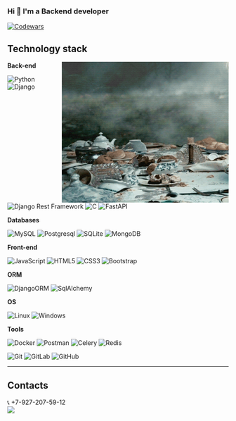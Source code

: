 ### Hi 👋 I'm a Backend developer

<a href="https://www.codewars.com/users/ok_kir">
	<img alt="Codewars" src="https://www.codewars.com/users/ok_kir/badges/large"/>
</a>

## Technology stack

<img align="right" alt="GIF" src="https://github.com/okunevkirill/okunevkirill/blob/main/img/cheshire_cat.gif?raw=true" width="380" height="320" />

**Back-end**

![Python](https://img.shields.io/badge/-Python-black?style=flat-square&logo=Python)
![Django](https://img.shields.io/badge/-Django-0aad48?style=flat-square&logo=Django)
![Django Rest Framework](https://img.shields.io/badge/DRF-red?style=flat-square&logo=Django)
![C](https://img.shields.io/badge/-C-blue?style=flat-square&logo=C)
![FastAPI](https://img.shields.io/badge/-FastAPI-%2300C7B7?style=flat-square&logo=FastAPI)

**Databases**

![MySQL](https://img.shields.io/badge/-MySQL-azure?style=flat-square&logo=MySQL)
![Postgresql](https://img.shields.io/badge/-Postgresql-%232c3e50?style=flat-square&logo=Postgresql)
![SQLite](https://img.shields.io/badge/-SQLite-lightcyan?style=flat-square&logo=SQLite&logoColor=black)
![MongoDB](https://img.shields.io/badge/-MongoDB-blue?style=flat-square&logo=MongoDB)

**Front-end**

![JavaScript](https://img.shields.io/badge/-JavaScript-%23F7DF1C?style=flat-square&logo=javascript&logoColor=000000&labelColor=%23F7DF1C&color=%23FFCE5A)
![HTML5](https://img.shields.io/badge/-HTML5-%23E44D27?style=flat-square&logo=html5&logoColor=ffffff)
![CSS3](https://img.shields.io/badge/-CSS3-%231572B6?style=flat-square&logo=css3)
![Bootstrap](https://img.shields.io/badge/-Bootstrap-silver?style=flat-square&logo=Bootstrap)

**ORM**

![DjangoORM](https://img.shields.io/badge/-DjangoORM-0aad48?style=flat-square&logo=Django)
![SqlAlchemy](https://img.shields.io/badge/-SqlAlchemy-dodgerblue?style=flat-square&logo=SqlAlchemy)

**OS**

![Linux](https://img.shields.io/badge/Linux-black?style=flat-square&logo=Linux)
![Windows](https://img.shields.io/badge/Windows-grey?style=flat-square&logo=Windows)

**Tools**

![Docker](https://img.shields.io/badge/-Docker-46a2f1?style=flat-square&logo=docker&logoColor=white)
![Postman](https://img.shields.io/badge/Postman-FCA121?style=flat-square&logo=postman)
![Celery](https://img.shields.io/badge/Celery-darkseagreen?style=flat-square&logo=Celery)
![Redis](https://img.shields.io/badge/Redis-bisque?style=flat-square&logo=Redis)

![Git](https://img.shields.io/badge/-Git-black?style=flat-square&logo=git)
![GitLab](https://img.shields.io/badge/-GitLab-FCA121?style=flat-square&logo=gitlab)
![GitHub](https://img.shields.io/badge/-GitHub-181717?style=flat-square&logo=github)

---

## Contacts

📞 +7-927-207-59-12  
<a href="https://t.me/okunev_kirill" target="_blank">
<img src="https://img.shields.io/badge/Telegram-2CA5E0?style=for-the-badge&logo=telegram&logoColor=white"/>
</a>
